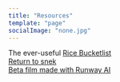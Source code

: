 ```yaml
---
title: "Resources"
template: "page"
socialImage: "none.jpg"
---
```

The ever-useful [Rice Bucketlist](https://tinyurl.com/ricebucketlist)  
[Return to snek](https://i.ibb.co/C6rL1NJ/Knowledge-is-the-greatest-gift.png)  
[Beta film made with Runway AI](https://www.youtube.com/watch?v=iu7E3R2l7Jc)  
